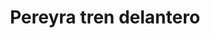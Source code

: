 ---
title: "Pereyra tren delantero"
url: /corrientes/pereyra-tren-delantero/
shop: Autowerkstatt
---